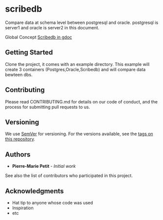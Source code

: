 # scribedb

Compare data at schema level between postgresql and oracle. postgresql is server1 and oracle is server2 in this document.

Global Concept [Scribedb in gdoc](https://docs.google.com/presentation/d/1fm95I4YT40y5ZUj8Yaqxk-MaZO0ILIwpwGKuuNAk3JY/edit?usp=sharing)

## Getting Started

Clone the project, it comes with an example directory. This example will create 3 containers (Postgres,Oracle,Scribedb) and will compare data bewteen dbs.

## Contributing

Please read CONTRIBUTING.md for details on our code of conduct, and the process for submitting pull requests to us.

## Versioning

We use [SemVer](http://semver.org/) for versioning. For the versions available, see the [tags on this repository](https://github.com/dktunited/scribedb/tags). 

## Authors

* **Pierre-Marie Petit** - *Initial work* 

See also the list of contributors who participated in this project.

## Acknowledgments

* Hat tip to anyone whose code was used
* Inspiration
* etc

